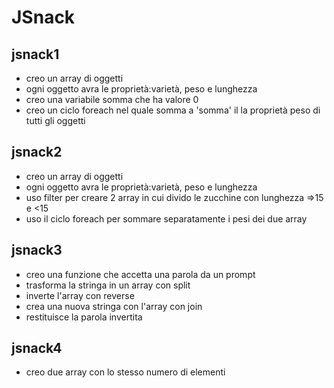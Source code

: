 JSnack
===

## jsnack1
- creo un array di oggetti 
- ogni oggetto avra le proprietà:varietà, peso e lunghezza 
- creo una variabile somma che ha valore 0 
- creo un ciclo foreach nel quale somma a 'somma' il la proprietà peso di tutti gli oggetti 

## jsnack2
- creo un array di oggetti 
- ogni oggetto avra le proprietà:varietà, peso e lunghezza 
- uso filter per creare 2 array in cui divido le zucchine con lunghezza =>15 e <15
- uso il ciclo foreach per sommare separatamente i pesi dei due array 

## jsnack3
- creo una funzione che accetta una parola da un prompt
- trasforma la stringa in un array con split
- inverte l'array con reverse 
- crea una nuova stringa con l'array con join
- restituisce la parola invertita 

## jsnack4
- creo due array con lo stesso numero di elementi 






